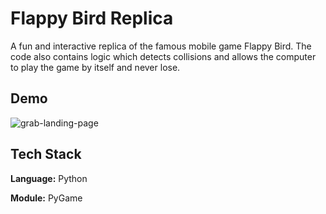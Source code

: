 
# Flappy Bird Replica

A fun and interactive replica of the famous mobile game Flappy Bird. The code also contains logic which detects collisions and allows the computer to play the game by itself and never lose.

## Demo
![grab-landing-page](https://github.com/Nikhil-void/Flappy-Bird-Replica/blob/main/recording.gif)


## Tech Stack

**Language:** Python

**Module:** PyGame

